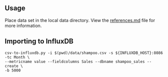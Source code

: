 ## Usage

Place data set in the local data directory. View the [references.md](references.md) file for more information.

## Importing to InfluxDB

```
csv-to-influxdb.py -i $(pwd)/data/shampoo.csv -s ${INFLUXDB_HOST}:8086 -tc Month \ 
--metricname value --fieldcolumns Sales --dbname shampoo_sales --create \ 
-b 5000
```
